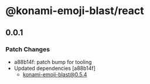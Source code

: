 # @konami-emoji-blast/react

## 0.0.1

### Patch Changes

- a88b14f: patch bump for tooling
- Updated dependencies [a88b14f]
  - konami-emoji-blast@0.5.4
